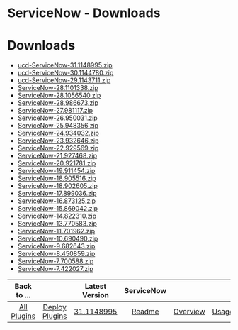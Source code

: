 
ServiceNow - Downloads
======================

# Downloads

- [ucd-ServiceNow-31.1148995.zip](https://raw.githubusercontent.com/UrbanCode/IBM-UCD-PLUGINS/main/files/ServiceNow/ucd-ServiceNow-31.1148995.zip)
- [ucd-ServiceNow-30.1144780.zip](https://raw.githubusercontent.com/UrbanCode/IBM-UCD-PLUGINS/main/files/ServiceNow/ucd-ServiceNow-30.1144780.zip)
- [ucd-ServiceNow-29.1143711.zip](https://raw.githubusercontent.com/UrbanCode/IBM-UCD-PLUGINS/main/files/ServiceNow/ucd-ServiceNow-29.1143711.zip)
- [ServiceNow-28.1101338.zip](https://raw.githubusercontent.com/UrbanCode/IBM-UCD-PLUGINS/main/files/ServiceNow/ServiceNow-28.1101338.zip)
- [ServiceNow-28.1056540.zip](https://raw.githubusercontent.com/UrbanCode/IBM-UCD-PLUGINS/main/files/ServiceNow/ServiceNow-28.1056540.zip)
- [ServiceNow-28.986673.zip](https://raw.githubusercontent.com/UrbanCode/IBM-UCD-PLUGINS/main/files/ServiceNow/ServiceNow-28.986673.zip)
- [ServiceNow-27.981117.zip](https://raw.githubusercontent.com/UrbanCode/IBM-UCD-PLUGINS/main/files/ServiceNow/ServiceNow-27.981117.zip)
- [ServiceNow-26.950031.zip](https://raw.githubusercontent.com/UrbanCode/IBM-UCD-PLUGINS/main/files/ServiceNow/ServiceNow-26.950031.zip)
- [ServiceNow-25.948356.zip](https://raw.githubusercontent.com/UrbanCode/IBM-UCD-PLUGINS/main/files/ServiceNow/ServiceNow-25.948356.zip)
- [ServiceNow-24.934032.zip](https://raw.githubusercontent.com/UrbanCode/IBM-UCD-PLUGINS/main/files/ServiceNow/ServiceNow-24.934032.zip)
- [ServiceNow-23.932646.zip](https://raw.githubusercontent.com/UrbanCode/IBM-UCD-PLUGINS/main/files/ServiceNow/ServiceNow-23.932646.zip)
- [ServiceNow-22.929569.zip](https://raw.githubusercontent.com/UrbanCode/IBM-UCD-PLUGINS/main/files/ServiceNow/ServiceNow-22.929569.zip)
- [ServiceNow-21.927468.zip](https://raw.githubusercontent.com/UrbanCode/IBM-UCD-PLUGINS/main/files/ServiceNow/ServiceNow-21.927468.zip)
- [ServiceNow-20.921781.zip](https://raw.githubusercontent.com/UrbanCode/IBM-UCD-PLUGINS/main/files/ServiceNow/ServiceNow-20.921781.zip)
- [ServiceNow-19.911454.zip](https://raw.githubusercontent.com/UrbanCode/IBM-UCD-PLUGINS/main/files/ServiceNow/ServiceNow-19.911454.zip)
- [ServiceNow-18.905516.zip](https://raw.githubusercontent.com/UrbanCode/IBM-UCD-PLUGINS/main/files/ServiceNow/ServiceNow-18.905516.zip)
- [ServiceNow-18.902605.zip](https://raw.githubusercontent.com/UrbanCode/IBM-UCD-PLUGINS/main/files/ServiceNow/ServiceNow-18.902605.zip)
- [ServiceNow-17.899036.zip](https://raw.githubusercontent.com/UrbanCode/IBM-UCD-PLUGINS/main/files/ServiceNow/ServiceNow-17.899036.zip)
- [ServiceNow-16.873125.zip](https://raw.githubusercontent.com/UrbanCode/IBM-UCD-PLUGINS/main/files/ServiceNow/ServiceNow-16.873125.zip)
- [ServiceNow-15.869042.zip](https://raw.githubusercontent.com/UrbanCode/IBM-UCD-PLUGINS/main/files/ServiceNow/ServiceNow-15.869042.zip)
- [ServiceNow-14.822310.zip](https://raw.githubusercontent.com/UrbanCode/IBM-UCD-PLUGINS/main/files/ServiceNow/ServiceNow-14.822310.zip)
- [ServiceNow-13.770583.zip](https://raw.githubusercontent.com/UrbanCode/IBM-UCD-PLUGINS/main/files/ServiceNow/ServiceNow-13.770583.zip)
- [ServiceNow-11.701962.zip](https://raw.githubusercontent.com/UrbanCode/IBM-UCD-PLUGINS/main/files/ServiceNow/ServiceNow-11.701962.zip)
- [ServiceNow-10.690490.zip](https://raw.githubusercontent.com/UrbanCode/IBM-UCD-PLUGINS/main/files/ServiceNow/ServiceNow-10.690490.zip)
- [ServiceNow-9.682643.zip](https://raw.githubusercontent.com/UrbanCode/IBM-UCD-PLUGINS/main/files/ServiceNow/ServiceNow-9.682643.zip)
- [ServiceNow-8.450859.zip](https://raw.githubusercontent.com/UrbanCode/IBM-UCD-PLUGINS/main/files/ServiceNow/ServiceNow-8.450859.zip)
- [ServiceNow-7.700588.zip](https://raw.githubusercontent.com/UrbanCode/IBM-UCD-PLUGINS/main/files/ServiceNow/ServiceNow-7.700588.zip)
- [ServiceNow-7.422027.zip](https://raw.githubusercontent.com/UrbanCode/IBM-UCD-PLUGINS/main/files/ServiceNow/ServiceNow-7.422027.zip)

|Back to ...||Latest Version|ServiceNow |||||
| :---: | :---: | :---: | :---: | :---: | :---: | :---: | :---: |
|[All Plugins](../../index.md)|[Deploy Plugins](../README.md)|[31.1148995](https://raw.githubusercontent.com/UrbanCode/IBM-UCD-PLUGINS/main/files/ServiceNow/ucd-ServiceNow-31.1148995.zip)|[Readme](README.md)|[Overview](overview.md)|[Usage](usage.md)|[Troubleshooting](troubleshooting.md)|[Steps](steps.md)|
